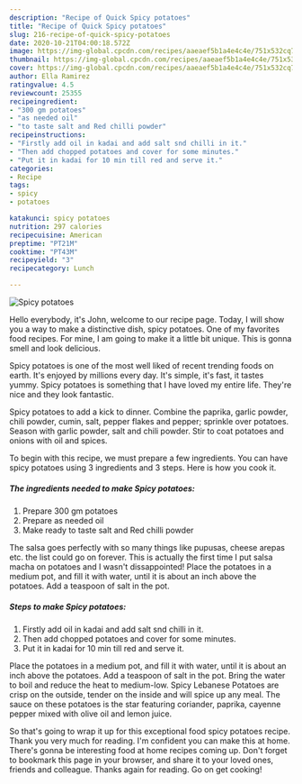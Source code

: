 ```yaml
---
description: "Recipe of Quick Spicy potatoes"
title: "Recipe of Quick Spicy potatoes"
slug: 216-recipe-of-quick-spicy-potatoes
date: 2020-10-21T04:00:18.572Z
image: https://img-global.cpcdn.com/recipes/aaeaef5b1a4e4c4e/751x532cq70/spicy-potatoes-recipe-main-photo.jpg
thumbnail: https://img-global.cpcdn.com/recipes/aaeaef5b1a4e4c4e/751x532cq70/spicy-potatoes-recipe-main-photo.jpg
cover: https://img-global.cpcdn.com/recipes/aaeaef5b1a4e4c4e/751x532cq70/spicy-potatoes-recipe-main-photo.jpg
author: Ella Ramirez
ratingvalue: 4.5
reviewcount: 25355
recipeingredient:
- "300 gm potatoes"
- "as needed oil"
- "to taste salt and Red chilli powder"
recipeinstructions:
- "Firstly add oil in kadai and add salt snd chilli in it."
- "Then add chopped potatoes and cover for some minutes."
- "Put it in kadai for 10 min till red and serve it."
categories:
- Recipe
tags:
- spicy
- potatoes

katakunci: spicy potatoes 
nutrition: 297 calories
recipecuisine: American
preptime: "PT21M"
cooktime: "PT43M"
recipeyield: "3"
recipecategory: Lunch

---
```



![Spicy potatoes](https://img-global.cpcdn.com/recipes/aaeaef5b1a4e4c4e/751x532cq70/spicy-potatoes-recipe-main-photo.jpg)

Hello everybody, it's John, welcome to our recipe page. Today, I will show you a way to make a distinctive dish, spicy potatoes. One of my favorites food recipes. For mine, I am going to make it a little bit unique. This is gonna smell and look delicious.

Spicy potatoes is one of the most well liked of recent trending foods on earth. It's enjoyed by millions every day. It's simple, it's fast, it tastes yummy. Spicy potatoes is something that I have loved my entire life. They're nice and they look fantastic.

Spicy potatoes to add a kick to dinner. Combine the paprika, garlic powder, chili powder, cumin, salt, pepper flakes and pepper; sprinkle over potatoes. Season with garlic powder, salt and chili powder. Stir to coat potatoes and onions with oil and spices.


To begin with this recipe, we must prepare a few ingredients. You can have spicy potatoes using 3 ingredients and 3 steps. Here is how you cook it.

<!--inarticleads1-->

##### The ingredients needed to make Spicy potatoes:

1. Prepare 300 gm potatoes
1. Prepare as needed oil
1. Make ready to taste salt and Red chilli powder


The salsa goes perfectly with so many things like pupusas, cheese arepas etc. the list could go on forever. This is actually the first time I put salsa macha on potatoes and I wasn&#39;t dissappointed! Place the potatoes in a medium pot, and fill it with water, until it is about an inch above the potatoes. Add a teaspoon of salt in the pot. 

<!--inarticleads2-->

##### Steps to make Spicy potatoes:

1. Firstly add oil in kadai and add salt snd chilli in it.
1. Then add chopped potatoes and cover for some minutes.
1. Put it in kadai for 10 min till red and serve it.


Place the potatoes in a medium pot, and fill it with water, until it is about an inch above the potatoes. Add a teaspoon of salt in the pot. Bring the water to boil and reduce the heat to medium-low. Spicy Lebanese Potatoes are crisp on the outside, tender on the inside and will spice up any meal. The sauce on these potatoes is the star featuring coriander, paprika, cayenne pepper mixed with olive oil and lemon juice. 

So that's going to wrap it up for this exceptional food spicy potatoes recipe. Thank you very much for reading. I'm confident you can make this at home. There's gonna be interesting food at home recipes coming up. Don't forget to bookmark this page in your browser, and share it to your loved ones, friends and colleague. Thanks again for reading. Go on get cooking!

